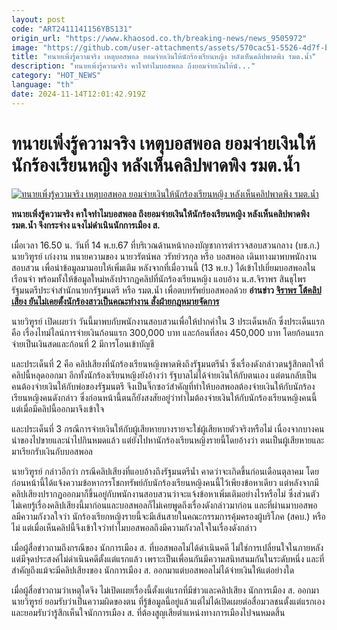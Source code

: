 ```yaml
---
layout: post
code: "ART2411141156YBS131"
origin_url: "https://www.khaosod.co.th/breaking-news/news_9505972"
image: "https://github.com/user-attachments/assets/570cac51-5526-4d7f-b5c1-05eebbe163dc"
title: "ทนายเพิ่งรู้ความจริง เหตุบอสพอล ยอมจ่ายเงินให้นักร้องเรียนหญิง หลังเห็นคลิปพาดพิง รมต.น้ำ"
description: "ทนายเพิ่งรู้ความจริง คาใจทำไมบอสพอล ถึงยอมจ่ายเงินให้นั..."
category: "HOT_NEWS"
language: "th"
date: 2024-11-14T12:01:42.919Z
---
```


# ทนายเพิ่งรู้ความจริง เหตุบอสพอล ยอมจ่ายเงินให้นักร้องเรียนหญิง หลังเห็นคลิปพาดพิง รมต.น้ำ

[![ทนายเพิ่งรู้ความจริง เหตุบอสพอล ยอมจ่ายเงินให้นักร้องเรียนหญิง หลังเห็นคลิปพาดพิง รมต.น้ำ](https://www.khaosod.co.th/wpapp/uploads/2024/11/tanaibosspual.jpg "ทนายเพิ่งรู้ความจริง เหตุบอสพอล ยอมจ่ายเงินให้นักร้องเรียนหญิง หลังเห็นคลิปพาดพิง รมต.น้ำ")](https://www.khaosod.co.th/wpapp/uploads/2024/11/tanaibosspual.jpg)

**ทนายเพิ่งรู้ความจริง คาใจทำไมบอสพอล ถึงยอมจ่ายเงินให้นักร้องเรียนหญิง หลังเห็นคลิปพาดพิง รมต.น้ำ จึงกระจ่าง แจงไม่ดำเนินนักการเมือง ส.**

เมื่อเวลา 16.50 น. วันที่ 14 พ.ย.67 ที่บริเวณด้านหน้ากองบัญชาการตำรวจสอบสวนกลาง (บช.ก.) นายวิฑูรย์ เก่งงาน ทนายความของ นายวรัตน์พล วรัทย์วรกุล หรือ บอสพอล เดินทางมาพบพนักงานสอบสวน เพื่อนำข้อมูลมามอบให้เพิ่มเติม หลังจากที่เมื่อวานนี้ (13 พ.ย.) ได้เข้าไปเยี่ยมบอสพอลในเรือนจำ พร้อมทั้งให้ข้อมูลใหม่หลังปรากฏคลิปที่นักร้องเรียนหญิง แอบอ้าง น.ส.จิราพร สินธุไพร รัฐมนตรีประจำสำนักนายกรัฐมนตรี หรือ รมต.น้ำ เพื่อตบทรัพย์บอสพอลด้วย **อ่านข่าว [จิราพร โต้คลิปเสียง ยันไม่เคยตั้งนักร้องสาวเป็นคณะทำงาน สั่งฝ่ายกฎหมายจัดการ](https://www.khaosod.co.th/breaking-news/news_9505298)**

นายวิฑูรย์ เปิดเผยว่า วันนี้มาพบกับพนักงานสอบสวนเพื่อให้ปากคำใน 3 ประเด็นหลัก ซึ่งประเด็นแรกคือ เรื่องไทม์ไลน์การจ่ายเงินก้อนแรก 300,000 บาท และก้อนที่สอง 450,000 บาท โดยก้อนแรกจ่ายเป็นเงินสดและก้อนที่ 2 มีการโอนเข้าบัญชี

และประเด็นที่ 2 คือ คลิปเสียงที่นักร้องเรียนหญิงพาดพิงถึงรัฐมนตรีน้ำ ซึ่งเรื่องดังกล่าวตนรู้สึกตกใจที่คลิปนี้หลุดออกมา อีกทั้งนักร้องเรียนหญิงยังอ้างว่า รัฐบาลไม่ได้จ่ายเงินให้กับตนเอง แต่ตนกลับเป็นคนต้องจ่ายเงินให้กับพ่อของรัฐมนตรี จึงเป็นจิ๊กซอว์สำคัญที่ทำให้บอสพอลต้องจ่ายเงินให้กับนักร้องเรียนหญิงคนดังกล่าว ซึ่งก่อนหน้านี้ตนก็ยังสงสัยอยู่ว่าทำไมต้องจ่ายเงินให้กับนักร้องเรียนหญิงคนนี้ แต่เมื่อมีคลิปนี้ออกมาจึงเข้าใจ

และประเด็นที่ 3 กรณีการจ่ายเงินให้กับผู้เสียหายบางรายจะใช่ผู้เสียหายตัวจริงหรือไม่ เนื่องจากบางคนนำของไปขายและนำไปกินหมดแล้ว แต่ยังไปหานักร้องเรียนหญิงรายนี้โดยอ้างว่า ตนเป็นผู้เสียหายและมาเรียกรับเงินกับบอสพอล

นายวิฑูรย์ กล่าวอีกว่า กรณีคลิปเสียงที่แอบอ้างถึงรัฐมนตรีน้ำ คาดว่าจะเกิดขึ้นก่อนเดือนตุลาคม โดยก่อนหน้านี้ได้แจ้งความข้อหากรรโชกทรัพย์กับนักร้องเรียนหญิงคนนี้ไว้เพียงข้อหาเดียว แต่หลังจากมีคลิปเสียงปรากฏออกมาก็ขึ้นอยู่กับพนักงานสอบสวนว่าจะแจ้งข้อหาเพิ่มเติมอย่างไรหรือไม่ ซึ่งส่วนตัวไม่เคยรู้เรื่องคลิปเสียงนี้มาก่อนและบอสพอลก็ไม่เคยพูดถึงเรื่องดังกล่าวมาก่อน และที่ผ่านมาบอสพอลมีความกังวลใจว่า นักร้องเรียกหญิงรายนี้จะมีเส้นสายในคณะกรรมการคุ้มครองผู้บริโภค (สคบ.) หรือไม่ แต่เมื่อเห็นคลิปนี้จึงเข้าใจว่าทำไมบอสพอลถึงมีความกังวลใจในเรื่องดังกล่าว

เมื่อผู้สื่อข่าวถามถึงกรณีของ นักการเมือง ส. ที่บอสพอลไม่ได้ดำเนินคดี ไม่ใช่การเปลี่ยนใจในภายหลัง แต่มีจุดประสงค์ไม่ดำเนินคดีตั้งแต่แรกแล้ว เพราะเป็นเพื่อนกันมีความสนิทสนมกันในระดับหนึ่ง และที่สำคัญถึงแม้จะมีคลิปเสียงของ นักการเมือง ส. ออกมาแต่บอสพอลไม่ได้จ่ายเงินให้แต่อย่างใด

เมื่อผู้สื่อข่าวถามว่าเหตุใดจึง ไม่เปิดเผยเรื่องนี้ตั้งแต่แรกที่มีข่าวและคลิปเสียง นักการเมือง ส. ออกมา นายวิฑูรย์ ยอมรับว่าเป็นความผิดของตน ที่รู้ข้อมูลนี้อยู่แล้วแต่ไม่ได้เปิดเผยต่อสื่อมวลชนตั้งแต่แรกเอง และยอมรับว่ารู้สึกเห็นใจนักการเมือง ส. ที่ต้องสูญเสียตำแหน่งทางการเมืองไปจนหมดสิ้น